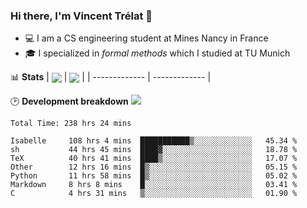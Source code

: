 ### Hi there, I'm Vincent Trélat 👋
 - 💻 I am a CS engineering student at Mines Nancy in France
 - 🎓 I specialized in *formal methods* which I studied at TU Munich

📊 **Stats**
| <img align="center" src="https://readme-stats.clckblog.space/api?username=VTrelat&show_icons=true&include_all_commits=true&theme=tokyonight&hide_border=true" /> | <img align="center" src="https://readme-stats.clckblog.space/api/top-langs/?username=VTrelat&layout=compact&theme=tokyonight&hide_border=true" /> |
| ------------- | ------------- |

🕑 **Development breakdown** ![](https://wakatime.com/badge/user/8d0110fb-6b70-4990-ab86-45c404715c2b.svg)
<!--START_SECTION:waka-->

```text
Total Time: 238 hrs 24 mins

Isabelle     108 hrs 4 mins  ███████████▒░░░░░░░░░░░░░   45.34 %
sh           44 hrs 45 mins  ████▓░░░░░░░░░░░░░░░░░░░░   18.78 %
TeX          40 hrs 41 mins  ████▒░░░░░░░░░░░░░░░░░░░░   17.07 %
Other        12 hrs 16 mins  █▒░░░░░░░░░░░░░░░░░░░░░░░   05.15 %
Python       11 hrs 58 mins  █▒░░░░░░░░░░░░░░░░░░░░░░░   05.02 %
Markdown     8 hrs 8 mins    █░░░░░░░░░░░░░░░░░░░░░░░░   03.41 %
C            4 hrs 31 mins   ▒░░░░░░░░░░░░░░░░░░░░░░░░   01.90 %
```

<!--END_SECTION:waka-->
